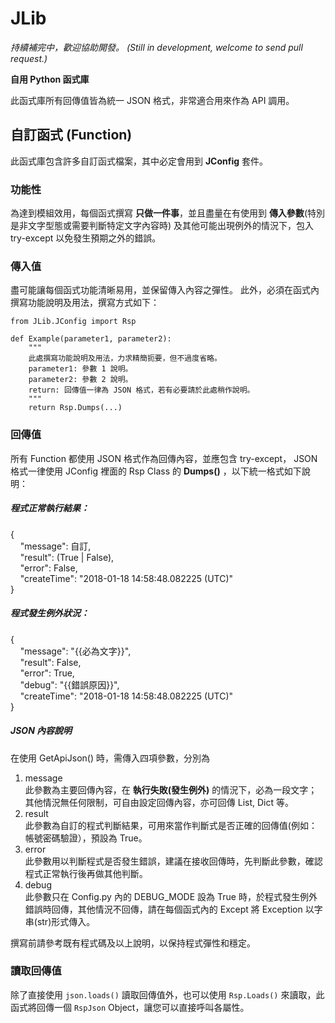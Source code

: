 # JLib
*持續補完中，歡迎協助開發。*
*(Still in development, welcome to send pull request.)*

**自用 Python 函式庫**

此函式庫所有回傳值皆為統一 JSON 格式，非常適合用來作為 API 調用。 

## 自訂函式 (Function)
此函式庫包含許多自訂函式檔案，其中必定會用到 **JConfig** 套件。

### 功能性
為達到模組效用，每個函式撰寫 **只做一件事**，並且盡量在有使用到 **傳入參數**(特別是非文字型態或需要判斷特定文字內容時) 及其他可能出現例外的情況下，包入 try-except 以免發生預期之外的錯誤。

### 傳入值
盡可能讓每個函式功能清晰易用，並保留傳入內容之彈性。
此外，必須在函式內撰寫功能說明及用法，撰寫方式如下：
```
from JLib.JConfig import Rsp

def Example(parameter1, parameter2):
    """
    此處撰寫功能說明及用法，力求精簡扼要，但不過度省略。
    parameter1: 參數 1 說明。
    parameter2: 參數 2 說明。
    return: 回傳值一律為 JSON 格式，若有必要請於此處稍作說明。
    """
    return Rsp.Dumps(...)
```


### 回傳值
所有 Function 都使用 JSON 格式作為回傳內容，並應包含 try-except， 
JSON 格式一律使用 JConfig 裡面的 Rsp Class 的 **Dumps()** ，以下統一格式如下說明： 
 
##### 程式正常執行結果：
{  
     "message": 自訂,  
     "result": (True | False),  
     "error": False,  
     "createTime": "2018-01-18 14:58:48.082225 (UTC)"  
}
  
  
##### 程式發生例外狀況：
{  
     "message": "{{必為文字}}",  
     "result": False,  
     "error": True,  
     "debug": "{{錯誤原因}}",  
     "createTime": "2018-01-18 14:58:48.082225 (UTC)"  
}  

##### JSON 內容說明
在使用 GetApiJson() 時，需傳入四項參數，分別為
1. message  
此參數為主要回傳內容，在 **執行失敗(發生例外)** 的情況下，必為一段文字；其他情況無任何限制，可自由設定回傳內容，亦可回傳 List, Dict 等。
2. result  
此參數為自訂的程式判斷結果，可用來當作判斷式是否正確的回傳值(例如：帳號密碼驗證），預設為 True。
3. error  
此參數用以判斷程式是否發生錯誤，建議在接收回傳時，先判斷此參數，確認程式正常執行後再做其他判斷。
4. debug  
此參數只在 Config.py 內的 DEBUG_MODE 設為 True 時，於程式發生例外錯誤時回傳，其他情況不回傳，請在每個函式內的 Except 將 Exception 以字串(str)形式傳入。

撰寫前請參考既有程式碼及以上說明，以保持程式彈性和穩定。

### 讀取回傳值
除了直接使用 `json.loads()` 讀取回傳值外，也可以使用 `Rsp.Loads()` 來讀取，此函式將回傳一個 `RspJson` Object，讓您可以直接呼叫各屬性。
